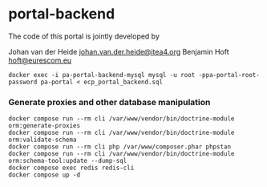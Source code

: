 # portal-backend

The code of this portal is jointly developed by 

Johan van der Heide <johan.van.der.heide@itea4.org>
Benjamin Hoft <hoft@eurescom.eu>

```shell
docker exec -i pa-portal-backend-mysql mysql -u root -ppa-portal-root-password pa-portal < ecp_portal_backend.sql
```


### Generate proxies and other database manipulation

```shell
docker compose run --rm cli /var/www/vendor/bin/doctrine-module orm:generate-proxies
docker compose run --rm cli /var/www/vendor/bin/doctrine-module orm:validate-schema
docker compose run --rm cli php /var/www/composer.phar phpstan
docker compose run --rm cli /var/www/vendor/bin/doctrine-module orm:schema-tool:update --dump-sql
docker compose exec redis redis-cli
docker compose up -d
```